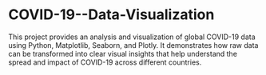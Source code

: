 # COVID-19--Data-Visualization
This project provides an analysis and visualization of global COVID-19 data using Python, Matplotlib, Seaborn, and Plotly. It demonstrates how raw data can be transformed into clear visual insights that help understand the spread and impact of COVID-19 across different countries.
